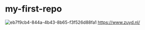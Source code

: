 # my-first-repo
![eb7f9cb4-844a-4b43-8b65-f3f526d88fa1](https://github.com/jakuhbus/my-first-repo/assets/144222429/29dc2e0f-60be-4927-b08f-27abf205d1d0)
https://www.zuyd.nl/
